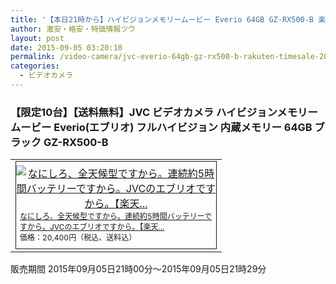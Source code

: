 ```yaml
---
title: '【本日21時から】ハイビジョンメモリームービー Everio 64GB GZ-RX500-B 楽天スーパーSALE半額特価20,400円！送料無料！'
author: 激安・格安・特価情報ツウ
layout: post
date: 2015-09-05 03:20:10
permalink: /video-camera/jvc-everio-64gb-gz-rx500-b-rakuten-timesale-20400.html
categories:
  - ビデオカメラ
---
```

### 【限定10台】【送料無料】JVC ビデオカメラ ハイビジョンメモリームービー Everio(エブリオ) フルハイビジョン 内蔵メモリー 64GB ブラック GZ-RX500-B

<div class="img-bg2 img_L">
  <table border="0" cellpadding="0" cellspacing="0"><tr><td valign="top"><div style="border:1px solid;margin:0px;padding:6px 0px;width:320px;text-align:center;float:left"><a href="http://hb.afl.rakuten.co.jp/hgc/0c732d0a.bc29f002.0c732d0b.d1950f69/?pc=http%3a%2f%2fitem.rakuten.co.jp%2fa-price%2f4975769429279sss%2f%3fscid%3daf_link_tbl&amp;m=http%3a%2f%2fm.rakuten.co.jp%2fa-price%2fi%2f10424199%2f" target="_blank"><img src="http://hbb.afl.rakuten.co.jp/hgb/?pc=http%3a%2f%2fthumbnail.image.rakuten.co.jp%2f%400_mall%2fa-price%2fcabinet%2fimage%2f69%2f4975769429279.jpg%3f_ex%3d300x300&amp;m=http%3a%2f%2fthumbnail.image.rakuten.co.jp%2f%400_mall%2fa-price%2fcabinet%2fimage%2f69%2f4975769429279.jpg%3f_ex%3d80x80" alt="なにしろ、全天候型ですから。連続約5時間バッテリーですから。JVCのエブリオですから。【楽天..." border="0" style="margin:0px;padding:0px"></a><p style="font-size:12px;line-height:1.4em;text-align:left;margin:0px;padding:2px 6px"><a href="http://hb.afl.rakuten.co.jp/hgc/0c732d0a.bc29f002.0c732d0b.d1950f69/?pc=http%3a%2f%2fitem.rakuten.co.jp%2fa-price%2f4975769429279sss%2f%3fscid%3daf_link_tbl&amp;m=http%3a%2f%2fm.rakuten.co.jp%2fa-price%2fi%2f10424199%2f" target="_blank">なにしろ、全天候型ですから。連続約5時間バッテリーですから。JVCのエブリオですから。【楽天...</a><br><span style="">価格：20,400円（税込、送料込）</span><br></p></div></td></tr></table>
  販売期間  2015年09月05日21時00分～2015年09月05日21時29分
</div>